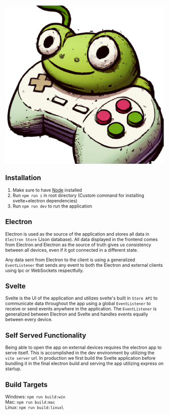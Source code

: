 <p align="center">
  <img style="width: 50" src="frontend/static/icon.png" />
</p>

## Installation

1. Make sure to have [Node](https://nodejs.org/en) installed
2.  Run `npm run i` in root directory (Custom command for installing svelte+electron dependencies)
3. Run `npm run dev` to run the application

## Electron
Electron is used as the source of the application and stores all data in `Electron Store` (Json database). All data displayed in the frontend comes from Electron and Electron as the source of truth gives us consistency between all devices, even if it got connected in a different state.

Any data sent from Electron to the client is using a generalized `EventListener` that sends any event to both the Electron and external clients using Ipc or WebSockets respectfully.

## Svelte
Svelte is the UI of the application and utilizes svelte's built in `Store API` to communicate data throughout the app using a global `EventListener` to receive or send events anywhere in the application. The `EventListener` is generalized between Electron and Svelte and handles events equally between every device.

## Self Served Functionality
Being able to open the app on external devices requires the electron app to serve itself. This is accomplished in the dev environment by utilizing the `vite server` url. In production we first build the Svelte application before bundling it in the final electron build and serving the app utilizing express on startup.


## Build Targets

Windows: `npm run build:win`\
Mac: `npm run build:mac`\
Linux: `npm run build:linux`\
